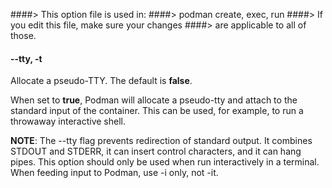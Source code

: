 ####> This option file is used in:
####>   podman create, exec, run
####> If you edit this file, make sure your changes
####> are applicable to all of those.
#### **--tty**, **-t**

Allocate a pseudo-TTY. The default is **false**.

When set to **true**, Podman will allocate a pseudo-tty and attach to the standard
input of the container. This can be used, for example, to run a throwaway
interactive shell.

**NOTE**: The --tty flag prevents redirection of standard output.  It combines STDOUT and STDERR, it can insert control characters, and it can hang pipes. This option should only be used when run interactively in a terminal. When feeding input to Podman, use -i only, not -it.
